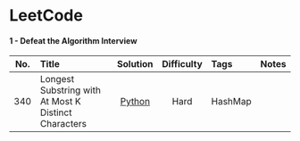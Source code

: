 LeetCode
==========================================================

#### 1 - Defeat the Algorithm Interview 
| __No.__ |      __Title__      | __Solution__ | __Difficulty__ | __Tags__ |  __Notes__ |
|:-------:|:--------------------|:-----------:|:---------------:|:------------|:---------------|
|  340    | Longest Substring with At Most K Distinct Characters  |[Python](./Java/LongestPalindrome.java)| Hard | HashMap |

